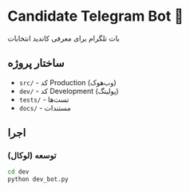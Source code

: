 # Candidate Telegram Bot 🤖

بات تلگرام برای معرفی کاندید انتخابات

## ساختار پروژه

- `src/` - کد Production (وب‌هوک)
- `dev/` - کد Development (پولینگ)
- `tests/` - تست‌ها
- `docs/` - مستندات

## اجرا

### توسعه (لوکال)
```bash
cd dev
python dev_bot.py